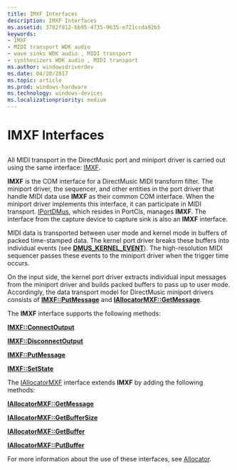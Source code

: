 ```yaml
---
title: IMXF Interfaces
description: IMXF Interfaces
ms.assetid: 3782f812-bb95-4735-9635-e721ccda92b5
keywords:
- IMXF
- MIDI transport WDK audio
- wave sinks WDK audio , MIDI transport
- synthesizers WDK audio , MIDI transport
ms.author: windowsdriverdev
ms.date: 04/20/2017
ms.topic: article
ms.prod: windows-hardware
ms.technology: windows-devices
ms.localizationpriority: medium
---
```


# IMXF Interfaces


## <span id="imxf_interfaces"></span><span id="IMXF_INTERFACES"></span>


All MIDI transport in the DirectMusic port and miniport driver is carried out using the same interface: [IMXF](https://msdn.microsoft.com/library/windows/hardware/ff536782).

**IMXF** is the COM interface for a DirectMusic MIDI transform filter. The miniport driver, the sequencer, and other entities in the port driver that handle MIDI data use **IMXF** as their common COM interface. When the miniport driver implements this interface, it can participate in MIDI transport. [IPortDMus](https://msdn.microsoft.com/library/windows/hardware/ff536879), which resides in PortCls, manages **IMXF**. The interface from the capture device to capture sink is also an **IMXF** interface.

MIDI data is transported between user mode and kernel mode in buffers of packed time-stamped data. The kernel port driver breaks these buffers into individual events (see [**DMUS\_KERNEL\_EVENT**](https://msdn.microsoft.com/library/windows/hardware/ff536340)). The high-resolution MIDI sequencer passes these events to the miniport driver when the trigger time occurs.

On the input side, the kernel port driver extracts individual input messages from the miniport driver and builds packed buffers to pass up to user mode. Accordingly, the data transport model for DirectMusic miniport drivers consists of [**IMXF::PutMessage**](https://msdn.microsoft.com/library/windows/hardware/ff536791) and [**IAllocatorMXF::GetMessage**](https://msdn.microsoft.com/library/windows/hardware/ff536494).

The **IMXF** interface supports the following methods:

[**IMXF::ConnectOutput**](https://msdn.microsoft.com/library/windows/hardware/ff536785)

[**IMXF::DisconnectOutput**](https://msdn.microsoft.com/library/windows/hardware/ff536787)

[**IMXF::PutMessage**](https://msdn.microsoft.com/library/windows/hardware/ff536791)

[**IMXF::SetState**](https://msdn.microsoft.com/library/windows/hardware/ff536792)

The [IAllocatorMXF](https://msdn.microsoft.com/library/windows/hardware/ff536491) interface extends **IMXF** by adding the following methods:

[**IAllocatorMXF::GetMessage**](https://msdn.microsoft.com/library/windows/hardware/ff536494)

[**IAllocatorMXF::GetBufferSize**](https://msdn.microsoft.com/library/windows/hardware/ff536493)

[**IAllocatorMXF::GetBuffer**](https://msdn.microsoft.com/library/windows/hardware/ff536492)

[**IAllocatorMXF::PutBuffer**](https://msdn.microsoft.com/library/windows/hardware/ff536495)

For more information about the use of these interfaces, see [Allocator](allocator.md).

 

 




